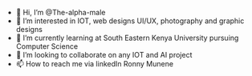 - 👋 Hi, I’m @The-alpha-male
- 👀 I’m interested in IOT, web designs UI/UX, photography and graphic designs
- 🌱 I’m currently learning at South Eastern Kenya University pursuing Computer Science
- 💞️ I’m looking to collaborate on any IOT and AI project 
- 📫 How to reach me via linkedIn Ronny Munene

<!---
The-alpha-male/The-alpha-male is a ✨ special ✨ repository because its `README.md` (this file) appears on your GitHub profile.
You can click the Preview link to take a look at your changes.
--->
